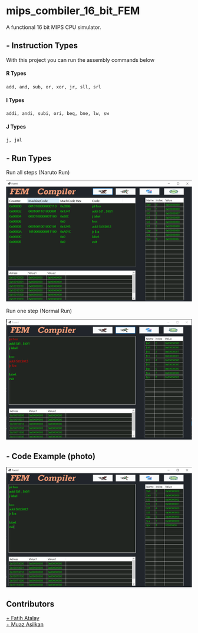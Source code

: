 # mips_combiler_16_bit_FEM
A functional 16 bit MIPS CPU simulator. <br>

## - Instruction Types
With this project you can run the assembly commands below

####   R Types
`add, and, sub, or, xor, jr, sll, srl`

####   I Types
`addi, andi, subi, ori, beq, bne, lw, sw`

####   J Types
`j, jal`

## - Run Types
Run all steps (Naruto Run)

![Run1](https://github.com/MuazAsilkan/mips_combiler_16_bit_FEM/blob/main/photos/run1.PNG)

Run one step (Normal Run)

![Run2](https://github.com/MuazAsilkan/mips_combiler_16_bit_FEM/blob/main/photos/run2.PNG)

## - Code Example (photo)
![Run3](https://github.com/MuazAsilkan/mips_combiler_16_bit_FEM/blob/main/photos/run3.PNG)

## Contributors
[+ Fatih Atalay](https://github.com/atalay55) <br>
[+ Muaz Asilkan](https://github.com/MuazAsilkan)
